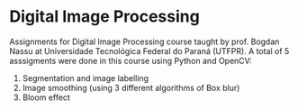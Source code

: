 Digital Image Processing
=========
Assignments for Digital Image Processing course taught by prof. Bogdan Nassu at Universidade Tecnológica Federal do Paraná (UTFPR). A total of 5 asssigments were done in this course using Python and OpenCV:

1. Segmentation and image labelling
2. Image smoothing (using 3 different algorithms of Box blur)
3. Bloom effect